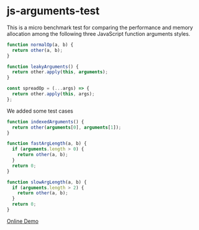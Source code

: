 # js-arguments-test

This is a micro benchmark test for comparing the performance and memory allocation among the following three JavaScript function arguments styles.

```javascript
function normalOp(a, b) {
  return other(a, b);
}

function leakyArguments() {
  return other.apply(this, arguments);
}

const spreadOp = (...args) => {
  return other.apply(this, args);
};
```

We added some test cases

```javascript
function indexedArguments() {
  return other(arguments[0], arguments[1]);
}

function fastArgLength(a, b) {
  if (arguments.length > 0) {
    return other(a, b);
  }
  return 0;
}

function slowArgLength(a, b) {
  if (arguments.length > 2) {
    return other(a, b);
  }
  return 0;
}
```

[Online Demo](https://rawcdn.githack.com/takahirox/js-arguments-test/v1.0.1/index.html)
